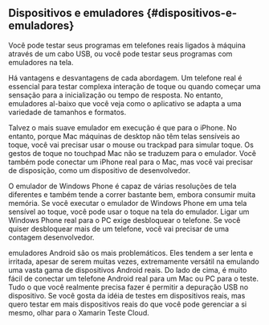 ## Dispositivos e emuladores {#dispositivos-e-emuladores}

Você pode testar seus programas em telefones reais ligados à máquina através de um cabo USB, ou você pode testar seus programas com emuladores na tela.

Há vantagens e desvantagens de cada abordagem. Um telefone real é essencial para testar complexa interação de toque ou quando começar uma sensação para a inicialização ou tempo de resposta. No entanto, emuladores al-baixo que você veja como o aplicativo se adapta a uma variedade de tamanhos e formatos.

Talvez o mais suave emulador em execução é que para o iPhone. No entanto, porque Mac máquinas de desktop não têm telas sensíveis ao toque, você vai precisar usar o mouse ou trackpad para simular toque. Os gestos de toque no touchpad Mac não se traduzem para o emulador. Você também pode conectar um iPhone real para o Mac, mas você vai precisar de disposição, como um dispositivo de desenvolvedor.

O emulador de Windows Phone é capaz de várias resoluções de tela diferentes e também tende a correr bastante bem, embora consumir muita memória. Se você executar o emulador de Windows Phone em uma tela sensível ao toque, você pode usar o toque na tela do emulador. Ligar um Windows Phone real para o PC exige desbloquear o telefone. Se você quiser desbloquear mais de um telefone, você vai precisar de uma contagem desenvolvedor.

emuladores Android são os mais problemáticos. Eles tendem a ser lenta e irritada, apesar de serem muitas vezes, extremamente versátil na emulando uma vasta gama de dispositivos Android reais. Do lado de cima, é muito fácil de conectar um telefone Android real para um Mac ou PC para o teste. Tudo o que você realmente precisa fazer é permitir a depuração USB no dispositivo. Se você gosta da idéia de testes em dispositivos reais, mas quero testar em mais dispositivos reais do que você pode gerenciar a si mesmo, olhar para o Xamarin Teste Cloud.
